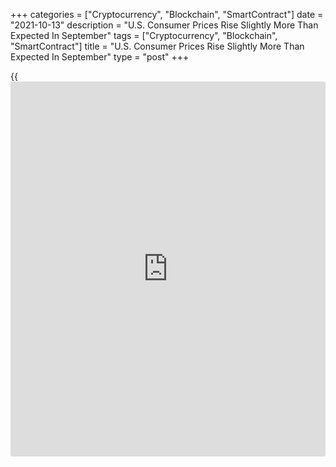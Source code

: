 +++
categories = ["Cryptocurrency", "Blockchain", "SmartContract"]
date = "2021-10-13"
description = "U.S. Consumer Prices Rise Slightly More Than Expected In September"
tags = ["Cryptocurrency", "Blockchain", "SmartContract"]
title = "U.S. Consumer Prices Rise Slightly More Than Expected In September"
type = "post"
+++

{{<iframe id="large-banner" src="https://www.bounty.group/#slide=13.0" width="100%" height="600" scrolling="no" style="border: 0px solid rgb(216, 221, 230); border-radius: 3px;">}}

Consumer prices in the U.S. increased by slightly more than anticipated
in the month of September, according to a report released by the Labor
Department on Wednesday.

The Labor Department said its consumer price index climbed by 0.4
percent in September after rising by 0.3 percent in August. Economists
had been expecting another 0.3 percent increase.

Excluding food and energy prices, core consumer prices edged up by 0.2
percent in September after inching up by 0.1 percent in August. The
uptick in core prices matched economist estimates.

The report showed the annual rate of growth in consumer prices
accelerated to 5.4 percent in September from 5.3 percent in August,
while the annual rate of growth in core prices was unchanged at 4.0
percent.

For comments and feedback [contact](https://www.playgroundfx.com/contact/): editorial@rtt[news](https://www.letsplayfx.com/blog/forex-news-website/).com

[Economic News][1]

 **What parts of the world are seeing the best (and worst) economic
performances lately? Click[here][2] to check out our [Econ Scorecard][2]
and find out! See up-to-the-moment [ranking](https://www.playgroundfx.com/blog/crypto-exchange-ranking/)s for the best and worst
performers in [GDP][3], [unemployment rate][4], [inflation][5] and much
more.**

   1. www.rtt[news](https://www.letsplayfx.com/blog/forex-news-website/).com/Content/EconomicNews.aspx
   2. www.rtt[news](https://www.letsplayfx.com/blog/forex-news-website/).com/economic-scorecard/world-rank/PPI/highest-performance.aspx
   3. www.rtt[news](https://www.letsplayfx.com/blog/forex-news-website/).com/economic-scorecard/world-rank/GDP/highest-performance.aspx
   4. www.rtt[news](https://www.letsplayfx.com/blog/forex-news-website/).com/economic-scorecard/world-rank/unemployment-rate/lowest-performance.aspx
   5. www.rtt[news](https://www.letsplayfx.com/blog/forex-news-website/).com/economic-scorecard/world-rank/CPI/highest-performance.aspx
